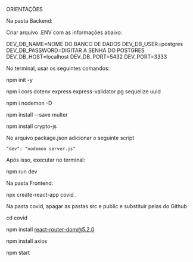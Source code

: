 ORIENTAÇÕES

Na pasta Backend:

Criar arquivo .ENV com as informações abaixo:

DEV_DB_NAME=NOME DO BANCO DE DADOS
DEV_DB_USER=postgres
DEV_DB_PASSWORD=DIGITAR A SENHA DO POSTGRES
DEV_DB_HOST=localhost
DEV_DB_PORT=5432
DEV_PORT=3333

No terminal, usar os seguintes comandos:

npm init -y

npm i cors dotenv express express-validator pg sequelize uuid

npm i nodemon -D 

npm install --save multer


npm install crypto-js



No arquivo package.json adicionar o seguinte script

	"dev": "nodemon server.js"

Após isso, executar no terminal:

npm run dev



Na pasta Frontend:

npx create-react-app covid .

Na pasta covid, apagar as pastas src e public e substituir pelas do Github

cd covid

npm install react-router-dom@5.2.0

npm install axios

npm start
